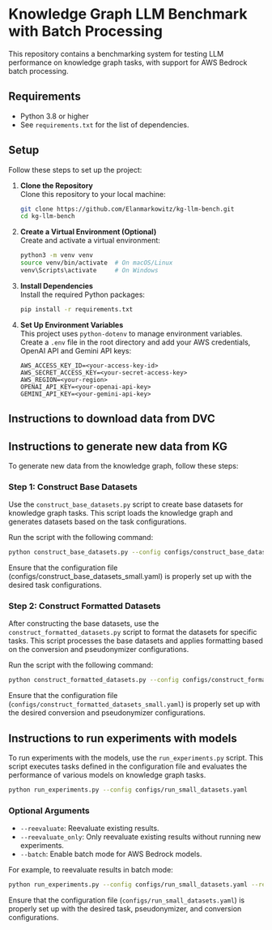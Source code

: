 # Knowledge Graph LLM Benchmark with Batch Processing

This repository contains a benchmarking system for testing LLM performance on knowledge graph tasks, with support for AWS Bedrock batch processing.

## Requirements

- Python 3.8 or higher
- See `requirements.txt` for the list of dependencies.


## Setup

Follow these steps to set up the project:

1. **Clone the Repository**  
   Clone this repository to your local machine:
   ```bash
   git clone https://github.com/Elanmarkowitz/kg-llm-bench.git
   cd kg-llm-bench
   ```

2. **Create a Virtual Environment (Optional)**  
   Create and activate a virtual environment:
   ```bash
   python3 -m venv venv
   source venv/bin/activate  # On macOS/Linux
   venv\Scripts\activate     # On Windows
   ```

3. **Install Dependencies**  
   Install the required Python packages:
   ```bash
   pip install -r requirements.txt
   ```

4. **Set Up Environment Variables**  
   This project uses `python-dotenv` to manage environment variables. Create a `.env` file in the root directory and add your AWS credentials, OpenAI API and Gemini API keys:
   ```env
   AWS_ACCESS_KEY_ID=<your-access-key-id>
   AWS_SECRET_ACCESS_KEY=<your-secret-access-key>
   AWS_REGION=<your-region>
   OPENAI_API_KEY=<your-openai-api-key>
   GEMINI_API_KEY=<your-gemini-api-key>
   ```

## Instructions to download data from DVC


## Instructions to generate new data from KG

To generate new data from the knowledge graph, follow these steps:

### Step 1: Construct Base Datasets
Use the `construct_base_datasets.py` script to create base datasets for knowledge graph tasks. This script loads the knowledge graph and generates datasets based on the task configurations.

Run the script with the following command:
```bash
python construct_base_datasets.py --config configs/construct_base_datasets_small.yaml
```
Ensure that the configuration file (configs/construct_base_datasets_small.yaml) is properly set up with the desired task configurations.


### Step 2: Construct Formatted Datasets
After constructing the base datasets, use the `construct_formatted_datasets.py` script to format the datasets for specific tasks. This script processes the base datasets and applies formatting based on the conversion and pseudonymizer configurations.

Run the script with the following command:
```bash
python construct_formatted_datasets.py --config configs/construct_formatted_datasets_small.yaml
```

Ensure that the configuration file (`configs/construct_formatted_datasets_small.yaml`) is properly set up with the desired conversion and pseudonymizer configurations.



## Instructions to run experiments with models

To run experiments with the models, use the `run_experiments.py` script. This script executes tasks defined in the configuration file and evaluates the performance of various models on knowledge graph tasks.

```bash
python run_experiments.py --config configs/run_small_datasets.yaml
```

### Optional Arguments
- `--reevaluate`: Reevaluate existing results.
- `--reevaluate_only`: Only reevaluate existing results without running new experiments.
- `--batch`: Enable batch mode for AWS Bedrock models.

For example, to reevaluate results in batch mode:
```bash
python run_experiments.py --config configs/run_small_datasets.yaml --reevaluate --batch
```

Ensure that the configuration file (`configs/run_small_datasets.yaml`) is properly set up with the desired task, pseudonymizer, and conversion configurations.
```